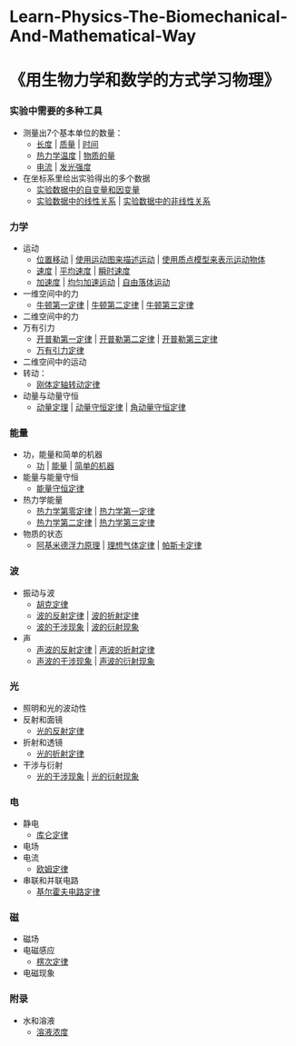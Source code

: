 # Learn-Physics-The-Biomechanical-And-Mathematical-Way
# 《用生物力学和数学的方式学习物理》

### 实验中需要的多种工具

- 测量出7个基本单位的数量：
	- [长度](/chapters/实验中需要的多种工具/测量出7个基本单位的数量/长度.md) | [质量](/chapters/实验中需要的多种工具/测量出7个基本单位的数量/质量.md) | [时间](/chapters/实验中需要的多种工具/测量出7个基本单位的数量/时间.md)
	- [热力学温度](/chapters/实验中需要的多种工具/测量出7个基本单位的数量/热力学温度.md) | [物质的量](/chapters/实验中需要的多种工具/测量出7个基本单位的数量/物质的量.md)
	- [电流](/chapters/实验中需要的多种工具/测量出7个基本单位的数量/电流.md) | [发光强度](/chapters/实验中需要的多种工具/测量出7个基本单位的数量/发光强度.md)
- 在坐标系里绘出实验得出的多个数据
	- [实验数据中的自变量和因变量](/chapters/实验中需要的多种工具/在坐标系里绘出实验得出的多个数据/实验数据中的自变量和因变量.md)
	- [实验数据中的线性关系](/chapters/实验中需要的多种工具/在坐标系里绘出实验得出的多个数据/实验数据中的线性关系.md) | [实验数据中的非线性关系](/chapters/实验中需要的多种工具/在坐标系里绘出实验得出的多个数据/实验数据中的非线性关系.md)
 
### 力学

- 运动
	- [位置移动](/chapters/力学/运动/位置移动.md) | [使用运动图来描述运动](/chapters/力学/运动/使用运动图来描述运动.md) | [使用质点模型来表示运动物体](/chapters/力学/运动/使用质点模型来表示运动物体.md)
	- [速度](/chapters/力学/运动/速度.md) | [平均速度](/chapters/力学/运动/平均速度.md) | [瞬时速度](/chapters/力学/运动/瞬时速度.md)
	- [加速度](/chapters/力学/运动/加速度.md) | [均匀加速运动](/chapters/力学/运动/均匀加速运动.md) | [自由落体运动](/chapters/力学/运动/自由落体运动.md)
- 一维空间中的力
	- [牛顿第一定律](/chapters/力学/一维空间中的力/牛顿第一定律.md) | [牛顿第二定律](/chapters/力学/一维空间中的力/牛顿第二定律.md) | [牛顿第三定律](/chapters/力学/一维空间中的力/牛顿第三定律.md)
- 二维空间中的力
- 万有引力
	- [开普勒第一定律](/chapters/力学/万有引力/开普勒第一定律.md) | [开普勒第二定律](/chapters/力学/万有引力/开普勒第二定律.md) | [开普勒第三定律](/chapters/力学/万有引力/开普勒第三定律.md) 
	- [万有引力定律](/chapters/力学/万有引力/万有引力定律.md)
- 二维空间中的运动
- 转动： 
	- [刚体定轴转动定律](/chapters/力学/转动/刚体定轴转动定律.md)
- 动量与动量守恒
	- [动量定理](/chapters/力学/动量与动量守恒/动量定理.md) | [动量守恒定律](/chapters/力学/动量与动量守恒/动量守恒定律.md) | [角动量守恒定律](/chapters/力学/动量与动量守恒/角动量守恒定律.md)

### 能量

- 功，能量和简单的机器
	- [功](/chapters/能量/功，能量和简单的机器/功.md) | [能量](/chapters/能量/功，能量和简单的机器/能量.md) | [简单的机器](/chapters/能量/功，能量和简单的机器/简单的机器.md)
- 能量与能量守恒
	- [能量守恒定律](/chapters/能量/能量与能量守恒/能量守恒定律.md)
- 热力学能量
	- [热力学第零定律](/chapters/能量/热力学能量/热力学第零定律.md) | [热力学第一定律](/chapters/能量/热力学能量/热力学第一定律.md)
	- [热力学第二定律](/chapters/能量/热力学能量/热力学第二定律.md) | [热力学第三定律](/chapters/能量/热力学能量/热力学第三定律.md)
- 物质的状态
	- [阿基米德浮力原理](/chapters/能量/物质的状态/阿基米德浮力原理.md) | [理想气体定律](/chapters/能量/物质的状态/理想气体定律.md) | [帕斯卡定律](/chapters/能量/物质的状态/帕斯卡定律.md)

### 波 

- 振动与波
	- [胡克定律](/chapters/波/振动与波/胡克定律.md)
	- [波的反射定律](/chapters/波/振动与波/波的反射定律.md) | [波的折射定律](/chapters/波/振动与波/波的折射定律.md)
	- [波的干涉现象](/chapters/波/振动与波/波的干涉现象.md) | [波的衍射现象](/chapters/波/振动与波/波的衍射现象.md)
- 声
	- [声波的反射定律](/chapters/波/声/声波的反射定律.md) | [声波的折射定律](/chapters/波/声/声波的折射定律.md)
	- [声波的干涉现象](/chapters/波/声/声波的干涉现象.md) | [声波的衍射现象](/chapters/波/声/声波的衍射现象.md)

### 光

- 照明和光的波动性
- 反射和面镜
	- [光的反射定律](/chapters/光/反射和面镜/光的反射定律.md)
- 折射和透镜
	- [光的折射定律](/chapters/光/折射和透镜/光的折射定律.md)
- 干涉与衍射
	- [光的干涉现象](/chapters/光/干涉与衍射/光的干涉现象.md) | [光的衍射现象](/chapters/光/干涉与衍射/光的衍射现象.md)
   
### 电

- 静电
	- [库仑定律](/chapters/电/静电/库仑定律.md) 
- 电场
- 电流
	- [欧姆定律](/chapters/电/电场/欧姆定律.md) 
- 串联和并联电路
	- [基尔霍夫电路定律](/chapters/电/串联和并联电路/基尔霍夫电路定律.md) 

### 磁

- 磁场
- 电磁感应
	- [楞次定律](/chapters/磁/电磁感应/楞次定律.md) 
- 电磁现象

### 附录

- 水和溶液
	- [溶液浓度](/chapters/附录/水和溶液/溶液浓度.md) 
